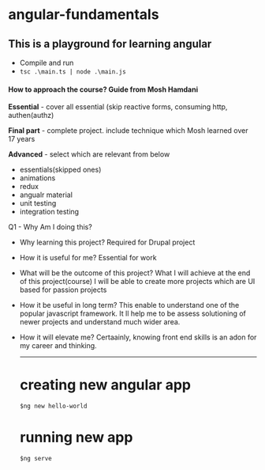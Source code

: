 # angular-fundamentals
## This is a playground for learning angular

* Compile and run
* ``` tsc .\main.ts | node .\main.js ```

#### How to approach the course? Guide from Mosh Hamdani 

__Essential__ - cover all essential (skip reactive forms, consuming http, authen(authz)

__Final part__ - complete project. include technique which Mosh learned over 17 years

__Advanced__ - select which are relevant from below
- essentials(skipped ones)
- animations
- redux
- angualr material
- unit testing
- integration testing

Q1 - Why Am I doing this?

- Why learning this project?
     Required for Drupal project
- How it is useful for me?
     Essential for work
- What will be the outcome of this project? What I will achieve at the end of this project(course)
     I will be able to create more projects which are UI based for passion projects
    
- How it be useful in long term?
     This enable to understand one of the popular javascript framework. It ll help me to be assess solutioning of newer projects and understand much wider area.
- How it will elevate me?
    Certaainly, knowing front end skills is an adon for my career and thinking. 
    
    
    -------------------
    # creating new angular app
    `$ng new hello-world`
    
    # running new app
    `$ng serve`
    
